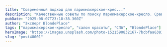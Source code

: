 ```yaml
---
title: "Современный подход для парикмахерское-крес..."
description: "Качественные советы по поиску парикмахерское-кресло. Сравнительный обзор лучших вариантов на рынке. Доверьте выбор опытным специалистам нашего салона. Эксклюзивн..."
pubDate: "2025-08-07T23:18:38.360Z"
author: "Эксперт BlondePlace"
tags: ["парикмахерское-кресло", "салон красоты", "СПб", "BlondePlace"]
heroImage: "https://images.unsplash.com/photo-1521590832167-7bcbfaa6381f?q=80&w=800&auto=format&fit=crop"
slug: "post48001"
---
```


